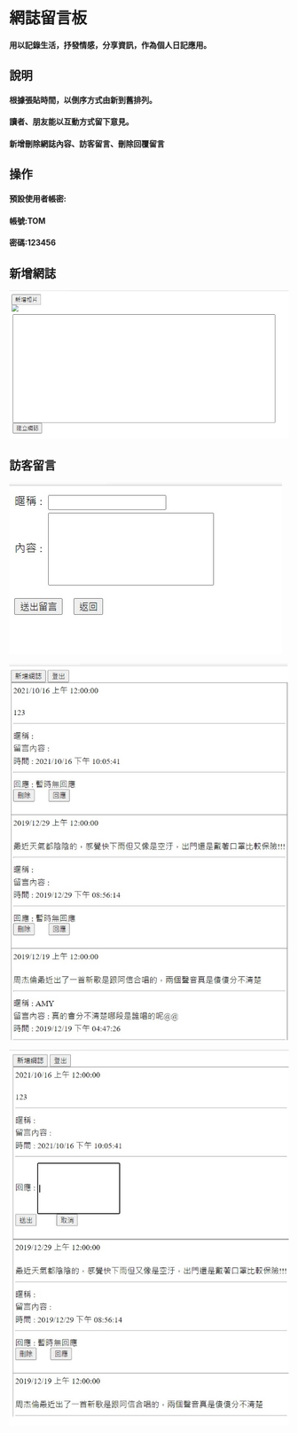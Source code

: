 # 網誌留言板

#### 用以記錄生活，抒發情感，分享資訊，作為個人日記應用。

## **說明**

#### 根據張貼時間，以倒序方式由新到舊排列。
#### 讀者、朋友能以互動方式留下意見。   
#### 新增刪除網誌內容、訪客留言、刪除回覆留言



## 操作

#### **預設使用者帳密:**
####    帳號:TOM
####    密碼:123456
         
##        
         
         
         
         
         
         
## **新增網誌**

![image](https://github.com/enchung/massegeboard/blob/main/massege%20photo3.jpg)

## **訪客留言**

![image](https://github.com/enchung/massegeboard/blob/main/massege%20photo2.jpg)

![image](https://github.com/enchung/massegeboard/blob/main/massege%20photo.jpg)

![image](https://github.com/enchung/massegeboard/blob/main/massege%20photo1.jpg)
